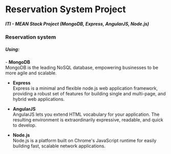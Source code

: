 ﻿# Reservation System Project
<h5>ITI - MEAN Stack Project (MongoDB, Express, AngularJS, Node.js)</h5>
<h3>Reservation system</h3>
<h5>Using:</h5>
- <b>MongoDB</b><br/>
MongoDB is the leading NoSQL database, empowering businesses to be more agile and scalable.

- <b>Express</b><br/>
Express is a minimal and flexible node.js web application framework, providing a robust set of features for building single and multi-page, and hybrid web applications.

- <b>AngularJS</b><br/>
AngularJS lets you extend HTML vocabulary for your application. The resulting environment is extraordinarily expressive, readable, and quick to develop.

- <b>Node.js</b><br/>
Node.js is a platform built on Chrome's JavaScript runtime for easily building fast, scalable network applications.